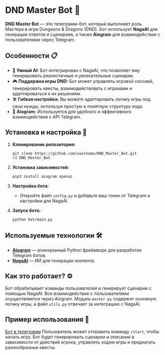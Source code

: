 # DND Master Bot 🎲

**DND Master Bot** — это телеграмм-бот, который выполняет роль Мастера в игре Dungeons & Dragons (DND). Бот использует **NagaAI** для генерации ответов и сценариев, а также **Aiogram** для взаимодействия с пользователями через Telegram.

## Особенности 📋

- 🤖 **Умный AI:** Бот интегрирован с NagaAI, что позволяет ему генерировать реалистичные и увлекательные сценарии.
- 🎮 **Поддержка игры DND:** Бот может управлять игровой сессией, генерировать квесты, взаимодействовать с игроками и адаптироваться к их решениям.
- 🛠 **Гибкая настройка:** Вы можете адаптировать логику игры под свои нужды, используя простую и понятную структуру кода.
- 📱 **Aiogram:** Используется для удобного и эффективного взаимодействия с API Telegram.

## Установка и настройка 🚀

1. **Клонирование репозитория:**
    ```bash
    git clone https://github.com/username/DND_Master_Bot.git
    cd DND_Master_Bot
    ```

2. **Установка зависимостей:**
    ```bash
    pip3 install aiogram openai
    ```

3. **Настройка бота:**
   - Откройте файл `config.py` и добавьте ваш токен от Telegram и настройки для NagaAI.

4. **Запуск бота:**
    ```bash
    python bot/main.py
    ```

## Используемые технологии 🛠

- **[Aiogram](https://github.com/aiogram/aiogram)** — асинхронный Python фреймворк для разработки Telegram ботов.
- **[NagaAI](https://naga.ac/)** — ИИ для генерации контента.
  
## Как это работает? ⚙️

Бот обрабатывает команды пользователей и генерирует сценарии с помощью NagaAI. Все взаимодействие с пользователями осуществляется через Aiogram. Модуль `master.py` содержит основную логику игры, а файл `utils.py` отвечает за интеграцию с NagaAI.

## Пример использования 🎉
[Бот в телеграмм](https://t.me/DND123_bot)
Пользователь может отправить команду `/start`, чтобы начать игру. Бот будет генерировать сценарии и описания в зависимости от действий игрока, управлять ходом игры и предлагать разнообразные квесты.
